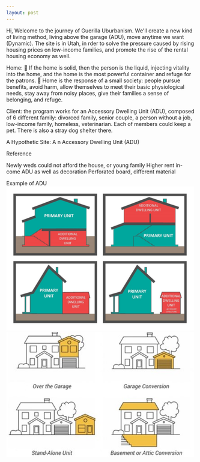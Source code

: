 ```yaml
---
layout: post
---
```

  Hi, Welcome to the journey of Guerilla Uburbanism. We'll create a new kind of living method, living above the garage (ADU), move anytime we want (Dynamic).
  The site is in Utah, in rder to solve the pressure caused by rising housing prices on low-income families, and promote the rise of the rental housing economy as well.
  
  
  Home: 
	If the home is solid, then the person is the liquid, injecting vitality into the home, and the home is the most powerful container and refuge for the patrons. 
	Home is the response of a small society: people pursue benefits, avoid harm, allow themselves to meet their basic physiological needs, stay away from noisy places, give their families a sense of belonging, and refuge.

Client: the program works for an Accessory Dwelling Unit (ADU), composed of 6 different family: divorced family, senior couple, a person without a job, low-income family, homeless, veterinarian. Each of members could keep a pet. There is also a stray dog shelter there.

A Hypothetic Site: A n Accessory Dwelling Unit (ADU)

  
  Reference
 
  
  

Newly weds could not afford the house, or young family
Higher rent in-come
ADU as well as decoration
Perforated board, different material

  Example of ADU
<img alt="ADU1" src="https://github.com/GraceLL00L/ARCH-3105/blob/c5e4c38e612e53fba986414f1fb95cef4dcd75c4/_posts/ADU1.jpg?raw=true" width="500">
<img alt="ADU2" src="https://github.com/GraceLL00L/ARCH-3105/blob/e207fbd71434b5f1dc97c5b8318a418c324a5075/_posts/ADU2.jpg?raw=true" width="500">



 
     
 


[jekyll-docs]: http://jekyllrb.com/docs/home
[jekyll-gh]:   https://github.com/jekyll/jekyll
[jekyll-talk]: https://talk.jekyllrb.com/
